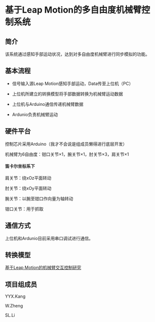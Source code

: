 # 基于Leap Motion的多自由度机械臂控制系统

## 简介

该系统通过感知手部运动状况，达到对多自由度机械臂进行同步模拟的功能。

## 基本流程

  * 信号输入源Leap Motion感知手部运动，Data传至上位机（PC）
  
  * 上位机所建立的转换模型将手部数据转换为机械臂运动数据
  
  * 上位机与Arduino通信传递机械臂数据
  
  * Ardunio负责机械臂运动
  
## 硬件平台

控制芯片采用Arduino（我才不会说是组成员懒得进行底层开发）

机械臂为6自由度：钳口关节×1，腕关节×1，肘关节×3，肩关节×1

#### 笛卡尔坐标系下

肩关节：绕xOz平面转动

肘关节：绕xOy平面转动

腕关节：以腕至钳口作向量为轴转动

钳口关节：用于抓取
  
## 通信方式

上位机和Ardunio目前采用串口调试进行通信。

## 转换模型

[基于Leap Motion的机械臂交互控制研究](https://wenku.baidu.com/view/7a4af3e4fad6195f302ba6b0.html?re=view)

## 项目组成员

YYX.Kang

W.Zheng

SL.Li
